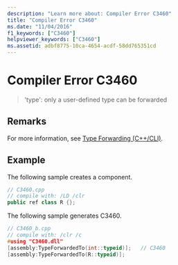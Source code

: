```yaml
---
description: "Learn more about: Compiler Error C3460"
title: "Compiler Error C3460"
ms.date: "11/04/2016"
f1_keywords: ["C3460"]
helpviewer_keywords: ["C3460"]
ms.assetid: adbf8775-10ca-4654-acdf-58dd765351cd
---
```

# Compiler Error C3460

> 'type': only a user-defined type can be forwarded

## Remarks

For more information, see [Type Forwarding (C++/CLI)](../../extensions/type-forwarding-cpp-cli.md).

## Example

The following sample creates a component.

```cpp
// C3460.cpp
// compile with: /LD /clr
public ref class R {};
```

The following sample generates C3460.

```cpp
// C3460_b.cpp
// compile with: /clr /c
#using "C3460.dll"
[assembly:TypeForwardedTo(int::typeid)];   // C3460
[assembly:TypeForwardedTo(R::typeid)];
```
